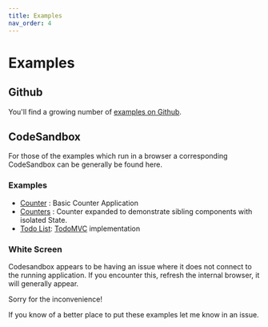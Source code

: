 ```yaml
---
title: Examples
nav_order: 4
---
```


# Examples

## Github

You'll find a growing number of [examples on Github](https://github.com/TylorS/typed-fp/examples).

## CodeSandbox

For those of the examples which run in a browser a corresponding CodeSandbox can be generally be
found here.

### Examples

- [Counter](https://codesandbox.io/s/eager-leavitt-9tft6?file=/src/index.ts) : Basic Counter
  Application
- [Counters](https://codesandbox.io/s/stupefied-leavitt-w4htt?file=/src/index.ts) : Counter expanded
  to demonstrate sibling components with isolated State.
- [Todo List](https://codesandbox.io/s/fervent-field-r0esu?file=/src/index.ts):
  [TodoMVC](https://todomvc.com/) implementation

### White Screen

Codesandbox appears to be having an issue where it does not connect to the running application. If
you encounter this, refresh the internal browser, it will generally appear.

Sorry for the inconvenience!

If you know of a better place to put these examples let me know in an issue.
